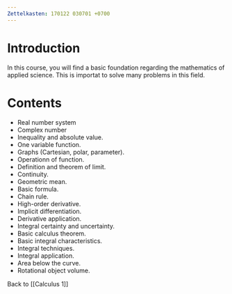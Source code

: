```yaml
---
Zettelkasten: 170122 030701 +0700
---
```

# Introduction
In this course, you will find a basic foundation regarding the mathematics of applied science. This is importat to solve many problems in this field.

# Contents
* Real number system
* Complex number
* Inequality and absolute value.
* One variable function.
* Graphs (Cartesian, polar, parameter).
* Operationn of function.
* Definition and theorem of limit.
* Continuity.
* Geometric mean.
* Basic formula.
* Chain rule.
* High-order derivative.
* Implicit differentiation.
* Derivative application.
* Integral certainty and uncertainty.
* Basic calculus theorem.
* Basic integral characteristics.
* Integral techniques.
* Integral application.
* Area below the curve.
* Rotational object volume.

Back to [[Calculus 1]]